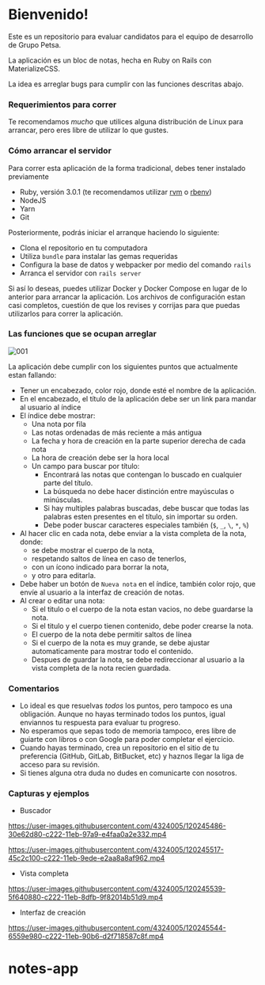 # Bienvenido!

Este es un repositorio para evaluar candidatos para el equipo de desarrollo
de Grupo Petsa.

La aplicación es un bloc de notas, hecha en Ruby on Rails con
MaterializeCSS.

La idea es arreglar bugs para cumplir con las funciones descritas abajo.

### Requerimientos para correr

Te recomendamos *mucho* que utilices alguna distribución de Linux para arrancar,
pero eres libre de utilizar lo que gustes.

### Cómo arrancar el servidor

Para correr esta aplicación de la forma tradicional, debes tener instalado previamente
  - Ruby, versión 3.0.1 (te recomendamos utilizar [rvm](https://rvm.io) o [rbenv](https://devhints.io/rbenv))
  - NodeJS
  - Yarn
  - Git

Posteriormente, podrás iniciar el arranque haciendo lo siguiente:

- Clona el repositorio en tu computadora
- Utiliza `bundle` para instalar las gemas requeridas
- Configura la base de datos y webpacker por medio del comando `rails`
- Arranca el servidor con `rails server`

Si así lo deseas, puedes utilizar Docker y Docker Compose en lugar de lo anterior para arrancar la aplicación. Los archivos de configuración estan casi completos, cuestión de que los revises y corrijas para que puedas utilizarlos para correr la aplicación.

### Las funciones que se ocupan arreglar

![001](https://user-images.githubusercontent.com/4324005/120245348-b74e3f80-c221-11eb-8fcf-7d3d9ee6695a.png)

La aplicación debe cumplir con los siguientes puntos que actualmente estan
fallando:

- Tener un encabezado, color rojo, donde esté el nombre de la aplicación.
- En el encabezado, el título de la aplicación debe ser un link para mandar al usuario al índice
- El índice debe mostrar:
  - Una nota por fila
  - Las notas ordenadas de más reciente a más antigua
  - La fecha y hora de creación en la parte superior derecha de cada nota
  - La hora de creación debe ser la hora local
  - Un campo para buscar por título:
    - Encontrará las notas que contengan lo buscado en cualquier parte del título.
    - La búsqueda no debe hacer distinción entre mayúsculas o minúsculas.
    - Si hay multiples palabras buscadas, debe buscar que todas las palabras esten presentes en el título, sin importar su orden.
    - Debe poder buscar caracteres especiales también (`$`, `_`, `\`, `*`, `%`)
- Al hacer clic en cada nota, debe enviar a la vista completa de la nota, donde:
  - se debe mostrar el cuerpo de la nota,
  - respetando saltos de línea en caso de tenerlos,
  - con un ícono indicado para borrar la nota,
  - y otro para editarla.
- Debe haber un botón de `Nueva nota` en el índice, también color rojo, que envíe al usuario a la interfaz de creación de notas.
- Al crear o editar una nota:
  - Si el titulo o el cuerpo de la nota estan vacios, no debe guardarse la nota.
  - Si el titulo y el cuerpo tienen contenido, debe poder crearse la nota.
  - El cuerpo de la nota debe permitir saltos de línea
  - Si el cuerpo de la nota es muy grande, se debe ajustar automaticamente para mostrar todo el contenido.
  - Despues de guardar la nota, se debe redireccionar al usuario a la vista completa de la nota recien guardada.

### Comentarios

- Lo ideal es que resuelvas *todos* los puntos, pero tampoco es una obligación. Aunque no hayas terminado todos los puntos, igual enviannos tu respuesta para evaluar tu progreso.
- No esperamos que sepas todo de memoria tampoco, eres libre de guiarte con libros o con Google para poder completar el ejercicio.
- Cuando hayas terminado, crea un repositorio en el sitio de tu preferencia (GitHub, GitLab, BitBucket, etc) y haznos llegar la liga de acceso para su revisión.
- Si tienes alguna otra duda no dudes en comunicarte con nosotros.

### Capturas y ejemplos

- Buscador

https://user-images.githubusercontent.com/4324005/120245486-30e62d80-c222-11eb-97a9-e4faa0a2e332.mp4

https://user-images.githubusercontent.com/4324005/120245517-45c2c100-c222-11eb-9ede-e2aa8a8af962.mp4

- Vista completa

https://user-images.githubusercontent.com/4324005/120245539-5f640880-c222-11eb-8dfb-9f82014b51d9.mp4

- Interfaz de creación

https://user-images.githubusercontent.com/4324005/120245544-6559e980-c222-11eb-90b6-d2f718587c8f.mp4
# notes-app
